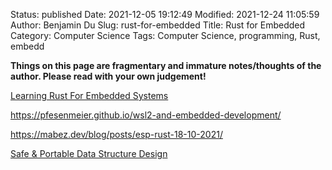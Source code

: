 Status: published
Date: 2021-12-05 19:12:49
Modified: 2021-12-24 11:05:59
Author: Benjamin Du
Slug: rust-for-embedded
Title: Rust for Embedded
Category: Computer Science
Tags: Computer Science, programming, Rust, embedd

**Things on this page are fragmentary and immature notes/thoughts of the author. Please read with your own judgement!**

[Learning Rust For Embedded Systems](https://www.embeddedrelated.com/showarticle/1432.php)

https://pfesenmeier.github.io/wsl2-and-embedded-development/

https://mabez.dev/blog/posts/esp-rust-18-10-2021/

[Safe & Portable Data Structure Design](https://www.youtube.com/watch?v=1UtklNrB8XA&t=1619s)